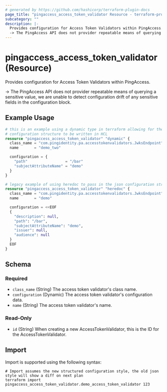 ```yaml
---
# generated by https://github.com/hashicorp/terraform-plugin-docs
page_title: "pingaccess_access_token_validator Resource - terraform-provider-pingaccess"
subcategory: ""
description: |-
  Provides configuration for Access Token Validators within PingAccess.
  -> The PingAccess API does not provider repeatable means of querying a sensitive value, we are unable to detect configuration drift of any sensitive fields in the configuration block.
---
```


# pingaccess_access_token_validator (Resource)

Provides configuration for Access Token Validators within PingAccess.

-> The PingAccess API does not provider repeatable means of querying a sensitive value, we are unable to detect configuration drift of any sensitive fields in the configuration block.

## Example Usage

```terraform
# this is an example using a dynamic type in terraform allowing for the json
# configuration structure to be written in HCL
resource "pingaccess_access_token_validator" "dynamic" {
  class_name = "com.pingidentity.pa.accesstokenvalidators.JwksEndpoint"
  name       = "demo_two"

  configuration = {
    "path"                 = "/bar"
    "subjectAttributeName" = "demo"
  }
}

# legacy example of using heredoc to pass in the json configuration string
resource "pingaccess_access_token_validator" "heredoc" {
  class_name = "com.pingidentity.pa.accesstokenvalidators.JwksEndpoint"
  name       = "demo"

  configuration = <<EOF
  {
    "description": null,
    "path": "/bar",
    "subjectAttributeName": "demo",
    "issuer": null,
    "audience": null
  }
  EOF
}
```

<!-- schema generated by tfplugindocs -->
## Schema

### Required

- `class_name` (String) The access token validator's class name.
- `configuration` (Dynamic) The access token validator's configuration data.
- `name` (String) The access token validator's name.

### Read-Only

- `id` (String) When creating a new AccessTokenValidator, this is the ID for the AccessTokenValidator.

## Import

Import is supported using the following syntax:

```shell
# Import assumes the new structured configuration style, the old json style will show a diff on next plan
terraform import pingaccess_access_token_validator.demo_access_token_validator 123
```
